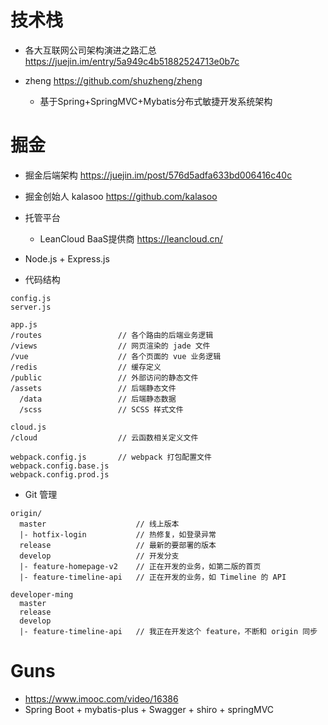 # 技术栈

- 各大互联网公司架构演进之路汇总 <https://juejin.im/entry/5a949c4b51882524713e0b7c>
- zheng <https://github.com/shuzheng/zheng>

  - 基于Spring+SpringMVC+Mybatis分布式敏捷开发系统架构

# 掘金

- 掘金后端架构 <https://juejin.im/post/576d5adfa633bd006416c40c>
- 掘金创始人 kalasoo <https://github.com/kalasoo>
- 托管平台

  - LeanCloud BaaS提供商 <https://leancloud.cn/>

- Node.js + Express.js

- 代码结构

```shell
config.js
server.js

app.js
/routes                 // 各个路由的后端业务逻辑
/views                  // 网页渲染的 jade 文件
/vue                    // 各个页面的 vue 业务逻辑
/redis                  // 缓存定义
/public                 // 外部访问的静态文件
/assets                 // 后端静态文件
  /data                 // 后端静态数据
  /scss                 // SCSS 样式文件

cloud.js
/cloud                  // 云函数相关定义文件

webpack.config.js       // webpack 打包配置文件
webpack.config.base.js
webpack.config.prod.js
```

- Git 管理

```shell
origin/
  master                    // 线上版本
  |- hotfix-login           // 热修复，如登录异常
  release                   // 最新的要部署的版本
  develop                   // 开发分支
  |- feature-homepage-v2    // 正在开发的业务，如第二版的首页
  |- feature-timeline-api   // 正在开发的业务，如 Timeline 的 API

developer-ming
  master
  release
  develop
  |- feature-timeline-api   // 我正在开发这个 feature，不断和 origin 同步
```

# Guns

- <https://www.imooc.com/video/16386>
- Spring Boot + mybatis-plus + Swagger + shiro + springMVC
